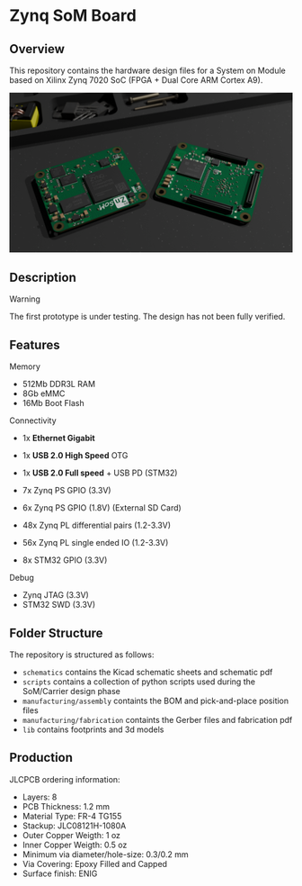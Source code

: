 # Zynq SoM Board

## Overview
This repository contains the hardware design files for a System on Module based on Xilinx Zynq 7020 SoC (FPGA + Dual Core ARM Cortex A9).

<!-- ![](img/zynq_pcb_render_test.png) -->
<!-- ![](img/pcb2blender_test_dark.png) -->
![](pictures/renderino_close_to_final.png)
## Description

> [!Warning] 
> The first prototype is under testing. The design has not been fully verified.

##  Features

Memory

- 512Mb DDR3L RAM
- 8Gb eMMC
- 16Mb Boot Flash

Connectivity

- 1x **Ethernet Gigabit**
- 1x **USB 2.0 High Speed** OTG 
- 1x **USB 2.0 Full speed** + USB PD (STM32)

- 7x Zynq PS GPIO (3.3V)
- 6x Zynq PS GPIO (1.8V) (External SD Card)
- 48x Zynq PL differential pairs (1.2-3.3V)
- 56x Zynq PL single ended IO (1.2-3.3V)
- 8x STM32 GPIO (3.3V)

Debug

- Zynq JTAG (3.3V)
- STM32 SWD (3.3V)

## Folder Structure

The repository is structured as follows:
- `schematics` contains the Kicad schematic sheets and schematic pdf 
- `scripts` contains a collection of python scripts used during the SoM/Carrier design phase
- `manufacturing/assembly` containts the BOM and pick-and-place position files
- `manufacturing/fabrication` containts the Gerber files and fabrication pdf 
- `lib` contains footprints and 3d models

## Production


JLCPCB ordering information:

- Layers: 8
- PCB Thickness: 1.2 mm
- Material Type: FR-4 TG155
- Stackup:  JLC08121H-1080A
- Outer Copper Weigth:  1 oz
- Inner Copper Weigth: 0.5 oz
- Minimum via diameter/hole-size: 0.3/0.2 mm
- Via Covering: Epoxy Filled and Capped
- Surface finish: ENIG







